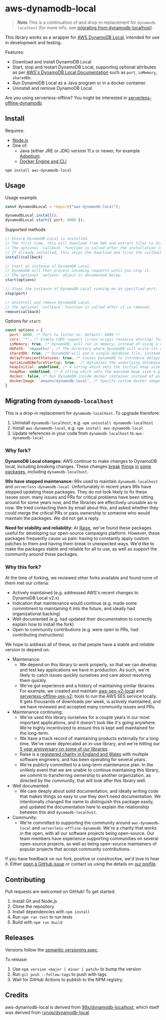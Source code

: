 # aws-dynamodb-local

> **Note**
> This is a continuation of and drop-in replacement for `dynamodb-localhost`
> (for more info, see [migrating from dynamodb-localhost](#migrating-from-dynamodb-localhost))

This library works as a wrapper for [AWS DynamoDB Local](https://docs.aws.amazon.com/amazondynamodb/latest/developerguide/DynamoDBLocal.html), intended for use in development and testing.

Features:
- Download and install DynamoDB Local
- Start, stop and restart DynamoDB Local, supporting optional attributes as per [AWS's DynamoDB Local Documentation](http://docs.aws.amazon.com/amazondynamodb/latest/developerguide/DynamoDBLocal.html) such as `port`, `inMemory`, `sharedDb`.
- Run DynamoDB Local as a Java program or in a docker container.
- Uninstall and remove DynamoDB Local.

Are you using serverless-offline? You might be interested in [serverless-offline-dynamodb](https://github.com/raisenational/serverless-offline-dynamodb).

## Install

Requires:
- [Node.js](https://nodejs.org/)
- One of:
  - Java (either JRE or JDK) version 11.x or newer, for example [Adoptium](https://adoptium.net/).
  - [Docker Engine and CLI](https://docs.docker.com/engine/install/)

`npm install aws-dynamodb-local`

## Usage

Usage example

```js
const dynamodbLocal = require("aws-dynamodb-local");

dynamodbLocal.install();
dynamodbLocal.start({ port: 8000 });
```

Supported methods

```ts
// Ensure DynamoDB Local is installed.
// The first time, this will download from AWS and extract files to disk.
// The optional `callback` function is called after the installation is ready to use.
// If already installed, this skips the download and fires the callback immediately.
install(callback)

// Start an instance of DynamoDB Local.
// DynamoDB will then process incoming requests until you stop it.
// The optional `options` object is documented below.
start(options)

// Stops the instance of DynamoDb Local running on an specified port.
stop(port)

// Uninstall and remove DynamoDB Local.
// The optional `callback` function is called after it is removed.
remove(callback)
```

Options for `start`:

```js
const options = {
  port: 8000, /* Port to listen on. Default: 8000 */
  cors: '*', /* Enable CORS support (cross-origin resource sharing) for JavaScript. You must provide a comma-separated "allow" list of specific domains. The default setting for cors is an asterisk (*), which allows public access. */
  inMemory: true, /* DynamoDB; will run in memory, instead of using a database file. When you stop DynamoDB;, none of the data will be saved. Note that you cannot specify both dbPath and inMemory at once. */
  dbPath: '<mypath>/', /* The directory where DynamoDB will write its database file. If you do not specify this option, the file will be written to the current directory. Note that you cannot specify both dbPath and inMemory at once. For the path, current working directory is <projectroot>/node_modules/aws-dynamodb-local/dynamodb. For example to create <projectroot>/node_modules/aws-dynamodb-local/dynamodb/<mypath> you should specify '<mypath>/' with a forward slash at the end. */
  sharedDb: true, /* DynamoDB will use a single database file, instead of using separate files for each credential and region. If you specify sharedDb, all DynamoDB clients will interact with the same set of tables regardless of their region and credential configuration. */
  delayTransientStatuses: true, /* Causes DynamoDB to introduce delays for certain operations. DynamoDB can perform some tasks almost instantaneously, such as create/update/delete operations on tables and indexes; however, the actual DynamoDB service requires more time for these tasks. Setting this parameter helps DynamoDB simulate the behavior of the Amazon DynamoDB web service more closely. (Currently, this parameter introduces delays only for global secondary indexes that are in either CREATING or DELETING status.) */
  optimizeDbBeforeStartup: true,  /* Optimizes the underlying database tables before starting up DynamoDB on your computer. You must also specify -dbPath when you use this parameter. */
  heapInitial: undefined, /* A string which sets the initial heap size e.g., heapInitial: '2048m'. This is input to the java -Xms argument */
  heapMax: undefined, /* A string which sets the maximum heap size e.g., heapMax: '1g'. This is input to the java -Xmx argument */
  docker: false, /* Run DynamoDB inside docker container instead of as a local Java program. Default: false */
  dockerImage: 'amazon/dynamodb-local', /* Specify custom docker image. Default: amazon/dynamodb-local */
}
```

## Migrating from `dynamodb-localhost`

This is a drop-in replacement for `dynamodb-localhost`. To upgrade therefore:

1. Uninstall `dynamodb-localhost`, e.g. `npm uninstall dynamodb-localhost`
2. Install `aws-dynamodb-local`, e.g. `npm install aws-dynamodb-local`
3. Update references in your code from `dynamodb-localhost` to `aws-dynamodb-local`

### Why fork?

**DynamoDB Local changes:** AWS continue to make changes to DynamoDB local, including breaking changes. These changes [break](https://github.com/99x/dynamodb-localhost/issues/79) [things](https://github.com/99x/dynamodb-localhost/issues/83) [in](https://github.com/99x/serverless-dynamodb-local/issues/297) [some](https://github.com/99x/serverless-dynamodb-local/issues/294) [packages](https://github.com/99x/dynamodb-localhost/issues/62), including `dynamodb-localhost`.

**99x have stopped maintenance:** 99x used to maintain `dynamodb-localhost` and `serverless-dynamodb-local`. Unfortunately in recent years 99x have stopped updating these packages. They do not look likely to fix these issues soon: many issues and PRs for critical problems have been sitting around for some years now, and the libraries are effectively unusable as-is now. We tried contacting them by email about this, and asked whether they could merge the critical PRs or pass ownership to someone who would maintain the packages. We did not get a reply.

**Need for stability and reliability:** At [Raise](https://github.com/raisenational), we've found these packages useful for developing our open-source campaigns platform. However, these packages frequently cause us pain: having to constantly apply custom patches to them and having them break in unexpected ways. We'd like to make the packages stable and reliable for all to use, as well as support the community around these packages.

### Why this fork?

At the time of forking, we reviewed other forks available and found none of them met our criteria:

- Actively maintained (e.g. addressed AWS's recent changes to DynamoDB Local v2.x)
- Indication that maintenance would continue (e.g. made some commitment to maintaining it into the future, and ideally had organizational backing)
- Well documented (e.g. had updated their documentation to correctly explain how to install the fork)
- Open to community contributions (e.g. were open to PRs, had contributing instructions)

We hope to address all of these, so that people have a stable and reliable version to depend on:

- Maintenance:
  - We depend on this library to work properly, so that we can develop and test key applications we have in production. As such, we're likely to catch issues quickly ourselves and care about resolving them quickly.
  - We've got experience and a history of maintaining similar libraries. For example, we created and maintain [aws-ses-v2-local](https://github.com/domdomegg/aws-ses-v2-local) and [serverless-offline-ses-v2](https://github.com/domdomegg/serverless-offline-ses-v2): tools to run the AWS SES service locally. It gets thousands of downloads per week, is actively maintained, and we have reviewed and accepted many community issues and PRs.
- Maintenance continuing:
  - We've used this library ourselves for a couple years in our most important applications, and it doesn't look like it's going anywhere. We're highly incentivized to ensure this is kept well maintained for the long-term.
  - We have a track record of maintaining products externally for a long time. We've never deprecated an in-use library, and we're hitting our [5 year anniversary on some of our libraries](https://github.com/domdomegg/halifax-share-dealing-sdk).
  - Raise is a [registered charity in England and Wales](https://register-of-charities.charitycommission.gov.uk/charity-search/-/charity-details/5208930) with multiple software engineers, and has been operating for several years.
  - We're publicly committed to a long-term maintenance plan. In the unlikely event that we are unable to continue maintaining this library, we commit to transferring ownership to another organization, as directed by the community, that will look after this library well.
- Well documented:
  - We care deeply about solid documentation, and ideally writing code that makes things so easy to use they don't need documentation. We intentionally changed the name to distinguish this package easily, and updated the documentation here to explain the relationship between this and `dynamodb-localhost`.
- Community:
  - We're committed to supporting the community around `aws-dynamodb-local` and `serverless-offline-dynamodb`. We're a charity that works in the open, with all our software projects being open-source. Our team members have experience supporting communities on several open-source projects, as well as being open-source maintainers of popular projects that accept community contributions.

If you have feedback on our fork, positive or constructive, we'd love to hear it. Either [open a GitHub issue](https://github.com/raisenational/aws-dynamodb-local/issues/new) or contact us using the details on [our profile](https://github.com/raisenational).

## Contributing

Pull requests are welcomed on GitHub! To get started:

1. Install Git and Node.js
2. Clone the repository
3. Install dependencies with `npm install`
4. Run `npm run test` to run tests
5. Build with `npm run build`

## Releases

Versions follow the [semantic versioning spec](https://semver.org/).

To release:

1. Use `npm version <major | minor | patch>` to bump the version
2. Run `git push --follow-tags` to push with tags
3. Wait for GitHub Actions to publish to the NPM registry.

## Credits

aws-dynamodb-local is derived from [99x/dynamodb-localhost](https://github.com/99x/dynamodb-localhost), which itself was derived from [rynop/dynamodb-local](https://github.com/rynop/dynamodb-local).
